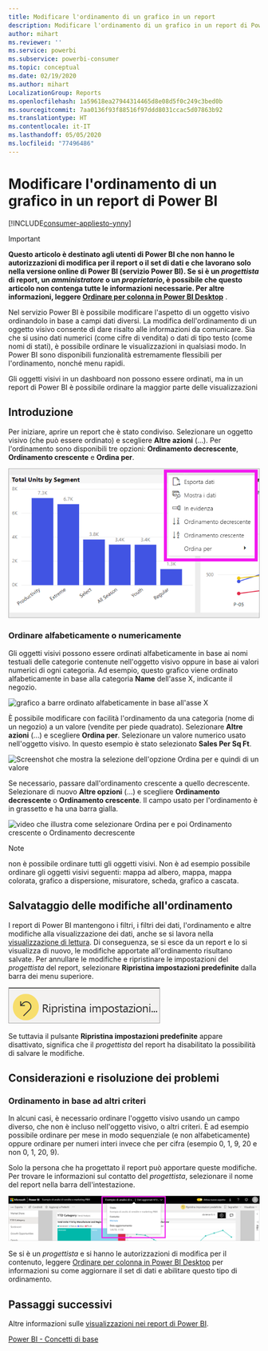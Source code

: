 ```yaml
---
title: Modificare l'ordinamento di un grafico in un report
description: Modificare l'ordinamento di un grafico in un report di Power BI
author: mihart
ms.reviewer: ''
ms.service: powerbi
ms.subservice: powerbi-consumer
ms.topic: conceptual
ms.date: 02/19/2020
ms.author: mihart
LocalizationGroup: Reports
ms.openlocfilehash: 1a59618ea27944314465d8e08d5f0c249c3bed0b
ms.sourcegitcommit: 7aa0136f93f88516f97ddd8031ccac5d07863b92
ms.translationtype: HT
ms.contentlocale: it-IT
ms.lasthandoff: 05/05/2020
ms.locfileid: "77496486"
---
```

# <a name="change-how-a-chart-is-sorted-in-a-power-bi-report"></a>Modificare l'ordinamento di un grafico in un report di Power BI

[!INCLUDE[consumer-appliesto-ynny](../includes/consumer-appliesto-ynny.md)]


> [!IMPORTANT]
> **Questo articolo è destinato agli utenti di Power BI che non hanno le autorizzazioni di modifica per il report o il set di dati e che lavorano solo nella versione online di Power BI (servizio Power BI). Se si è un *progettista* di report, un *amministratore* o un *proprietario*, è possibile che questo articolo non contenga tutte le informazioni necessarie. Per altre informazioni, leggere [Ordinare per colonna in Power BI Desktop](../desktop-sort-by-column.md)** .

Nel servizio Power BI è possibile modificare l'aspetto di un oggetto visivo ordinandolo in base a campi dati diversi. La modifica dell'ordinamento di un oggetto visivo consente di dare risalto alle informazioni da comunicare. Sia che si usino dati numerici (come cifre di vendita) o dati di tipo testo (come nomi di stati), è possibile ordinare le visualizzazioni in qualsiasi modo. In Power BI sono disponibili funzionalità estremamente flessibili per l'ordinamento, nonché menu rapidi. 

Gli oggetti visivi in un dashboard non possono essere ordinati, ma in un report di Power BI è possibile ordinare la maggior parte delle visualizzazioni 

## <a name="get-started"></a>Introduzione

Per iniziare, aprire un report che è stato condiviso. Selezionare un oggetto visivo (che può essere ordinato) e scegliere **Altre azioni** (...).  Per l'ordinamento sono disponibili tre opzioni: **Ordinamento decrescente**, **Ordinamento crescente** e **Ordina per**. 
    

![grafico a barre ordinato alfabeticamente in base all'asse X](media/end-user-change-sort/power-bi-more-actions.png)

### <a name="sort-alphabetically-or-numerically"></a>Ordinare alfabeticamente o numericamente

Gli oggetti visivi possono essere ordinati alfabeticamente in base ai nomi testuali delle categorie contenute nell'oggetto visivo oppure in base ai valori numerici di ogni categoria. Ad esempio, questo grafico viene ordinato alfabeticamente in base alla categoria **Name** dell'asse X, indicante il negozio.

![grafico a barre ordinato alfabeticamente in base all'asse X](media/end-user-change-sort/powerbi-sort-category.png)

È possibile modificare con facilità l'ordinamento da una categoria (nome di un negozio) a un valore (vendite per piede quadrato). Selezionare **Altre azioni** (...) e scegliere **Ordina per**. Selezionare un valore numerico usato nell'oggetto visivo.  In questo esempio è stato selezionato **Sales Per Sq Ft**.

![Screenshot che mostra la selezione dell'opzione Ordina per e quindi di un valore](media/end-user-change-sort/power-bi-sort-value.png)

Se necessario, passare dall'ordinamento crescente a quello decrescente.  Selezionare di nuovo **Altre opzioni** (...) e scegliere **Ordinamento decrescente** o **Ordinamento crescente**. Il campo usato per l'ordinamento è in grassetto e ha una barra gialla.

   ![video che illustra come selezionare Ordina per e poi Ordinamento crescente o Ordinamento decrescente](media/end-user-change-sort/sort.gif)

> [!NOTE]
> non è possibile ordinare tutti gli oggetti visivi. Non è ad esempio possibile ordinare gli oggetti visivi seguenti: mappa ad albero, mappa, mappa colorata, grafico a dispersione, misuratore, scheda, grafico a cascata.

## <a name="saving-changes-you-make-to-sort-order"></a>Salvataggio delle modifiche all'ordinamento
I report di Power BI mantengono i filtri, i filtri dei dati, l'ordinamento e altre modifiche alla visualizzazione dei dati, anche se si lavora nella [visualizzazione di lettura](end-user-reading-view.md). Di conseguenza, se si esce da un report e lo si visualizza di nuovo, le modifiche apportate all'ordinamento risultano salvate.  Per annullare le modifiche e ripristinare le impostazioni del *progettista* del report, selezionare **Ripristina impostazioni predefinite** dalla barra dei menu superiore. 

![ordinamento permanente](media/end-user-change-sort/power-bi-reset.png)

Se tuttavia il pulsante **Ripristina impostazioni predefinite** appare disattivato, significa che il *progettista* del report ha disabilitato la possibilità di salvare le modifiche.

<a name="other"></a>
## <a name="considerations-and-troubleshooting"></a>Considerazioni e risoluzione dei problemi

### <a name="sorting-using-other-criteria"></a>Ordinamento in base ad altri criteri
In alcuni casi, è necessario ordinare l'oggetto visivo usando un campo diverso, che non è incluso nell'oggetto visivo, o altri criteri.  È ad esempio possibile ordinare per mese in modo sequenziale (e non alfabeticamente) oppure ordinare per numeri interi invece che per cifra (esempio 0, 1, 9, 20 e non 0, 1, 20, 9).  

Solo la persona che ha progettato il report può apportare queste modifiche. Per trovare le informazioni sul contatto del *progettista*, selezionare il nome del report nella barra dell'intestazione.

![Elenco a discesa che mostra le informazioni di contatto](media/end-user-change-sort/power-bi-contact.png)

Se si è un *progettista* e si hanno le autorizzazioni di modifica per il contenuto, leggere [Ordinare per colonna in Power BI Desktop](../desktop-sort-by-column.md) per informazioni su come aggiornare il set di dati e abilitare questo tipo di ordinamento.

## <a name="next-steps"></a>Passaggi successivi
Altre informazioni sulle [visualizzazioni nei report di Power BI](end-user-visualizations.md).

[Power BI - Concetti di base](end-user-basic-concepts.md)
